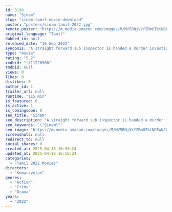 ```yaml
---
id: 3190
name: "Sinam"
slug: "sinam-tamil-movie-download"
poster: "posters/sinam-tamil-2022.jpg"
remote_poster: "https://m.media-amazon.com/images/M/MV5BNjVkY2RmOTktNDEwNC00OWUzLTgyNGQtMDFiNTE4ODdkOTYxXkEyXkFqcGc@._V1_SX300.jpg"
original_language: "Tamil"
dubbed_in: null
released_date: "16 Sep 2022"
synopsis: "A straight forward sub inspector is handed a murder investigation above his pay grade, during an ongoing tiff with one of his unscrupulous superiors."
type: "movie"
rating: "5.2"
imdbid: "tt11226500"
tmdbid: null
views: 0
likes: 0
dislikes: 0
author_id: 1
trailer_url: null
runtime: "115 min"
is_featured: 0
is_active: 1
is_comingsoon: 0
seo_title: "Sinam"
seo_description: "A straight forward sub inspector is handed a murder investigation above his pay grade, during an ongoing tiff with one of his unscrupulous superiors."
seo_keywords: "\"Sinam\""
seo_image: "https://m.media-amazon.com/images/M/MV5BNjVkY2RmOTktNDEwNC00OWUzLTgyNGQtMDFiNTE4ODdkOTYxXkEyXkFqcGc@._V1_SX300.jpg"
screenshots: null
redirect_to: null
social_shares: 0
created_at: 2025-04-18 16:50:24
updated_at: 2025-04-18 16:50:24
categories:
  - "Tamil 2022 Movies"
directors:
  - "Kumaravelan"
genres:
  - "Action"
  - "Crime"
  - "Drama"
years:
  - "2022"
---
```


